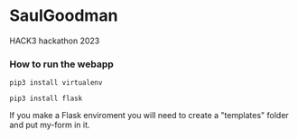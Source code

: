 # SaulGoodman

HACK3 hackathon 2023

### How to run the webapp

`pip3 install virtualenv`

`pip3 install flask`


If you make a Flask enviroment you will need to create a "templates" folder and put my-form in it.
